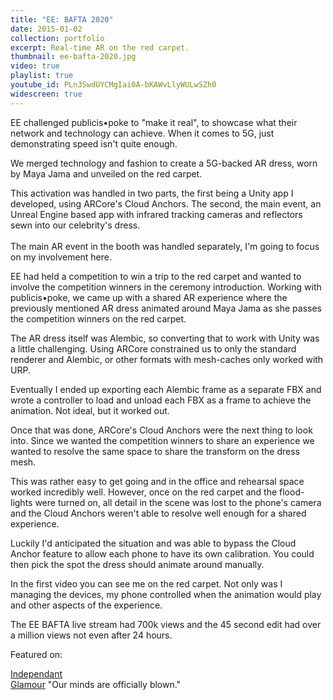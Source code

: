 ```yaml
---
title: "EE: BAFTA 2020"
date: 2015-01-02
collection: portfolio
excerpt: Real-time AR on the red carpet.
thumbnail: ee-bafta-2020.jpg
video: true
playlist: true
youtube_id: PLn3SwdUYCMgIai0A-bKAWvLlyWULwSZh0
widescreen: true
---
```


EE challenged publicis•poke to "make it real", to showcase what their network and technology can achieve. When it comes to 5G, just demonstrating speed isn't quite enough.

We merged technology and fashion to create a 5G-backed AR dress, worn by Maya Jama and unveiled on the red carpet.

This activation was handled in two parts, the first being a Unity app I developed, using ARCore's Cloud Anchors.
The second, the main event, an Unreal Engine based app with infrared tracking cameras and reflectors sewn into our celebrity's dress.
<br><br>
The main AR event in the booth was handled separately, I'm going to focus on my involvement here.

EE had held a competition to win a trip to the red carpet and wanted to involve the competition winners in the ceremony introduction. Working with publicis•poke, we came up with a shared AR experience where the previously mentioned AR dress animated around Maya Jama as she passes the competition winners on the red carpet.

The AR dress itself was Alembic, so converting that to work with Unity was a little challenging. Using ARCore constrained us to only the standard renderer and Alembic, or other formats with mesh-caches only worked with URP.

Eventually I ended up exporting each Alembic frame as a separate FBX and wrote a controller to load and unload each FBX as a frame to achieve the animation. Not ideal, but it worked out.

Once that was done, ARCore's Cloud Anchors were the next thing to look into. Since we wanted the competition winners to share an experience we wanted to resolve the same space to share the transform on the dress mesh.

This was rather easy to get going and in the office and rehearsal space worked incredibly well. However, once on the red carpet and the flood-lights were turned on, all detail in the scene was lost to the phone's camera and the Cloud Anchors weren't able to resolve well enough for a shared experience.

Luckily I'd anticipated the situation and was able to bypass the Cloud Anchor feature to allow each phone to have its own calibration. You could then pick the spot the dress should animate around manually.

In the first video you can see me on the red carpet. Not only was I managing the devices, my phone controlled when the animation would play and other aspects of the experience.

The EE BAFTA live stream had 700k views and the 45 second edit had over a million views not even after 24 hours.

Featured on:

[Independant](https://www.independent.co.uk/life-style/fashion/maya-jama-dress-baftas-2020-5g-augmented-reality-richard-malone-a9313956.html)  
[Glamour](https://www.glamourmagazine.co.uk/gallery/maya-jama-baftas-2020-dress) "Our minds are officially blown."

